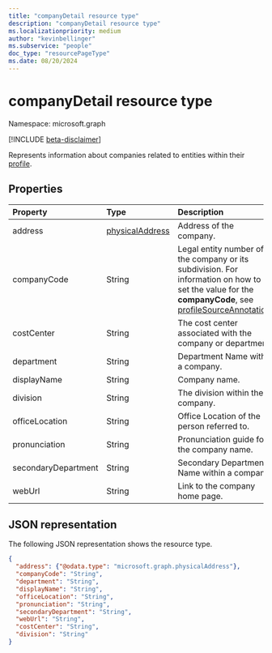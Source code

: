 ```yaml
---
title: "companyDetail resource type"
description: "companyDetail resource type"
ms.localizationpriority: medium
author: "kevinbellinger"
ms.subservice: "people"
doc_type: "resourcePageType"
ms.date: 08/20/2024
---
```


# companyDetail resource type

Namespace: microsoft.graph

[!INCLUDE [beta-disclaimer](../../includes/beta-disclaimer.md)]

Represents information about companies related to entities within their [profile](profile.md).

## Properties

| Property       | Type                                | Description                                            |
|:---------------|:------------------------------------|:-------------------------------------------------------|
|address         |[physicalAddress](physicaladdress.md)| Address of the company.                                |
|companyCode     |String                               | Legal entity number of the company or its subdivision. For information on how to set the value for the **companyCode**, see [profileSourceAnnotation](profilesourceannotation.md).|
|costCenter      |String                               | The cost center associated with the company or department. |
|department      |String                               | Department Name within a company.                      |
|displayName     |String                               | Company name.                                          |
|division        |String                               | The division within the company.                       |
|officeLocation  |String                               | Office Location of the person referred to.             |
|pronunciation   |String                               | Pronunciation guide for the company name.              |
|secondaryDepartment|String                            | Secondary Department Name within a company.            |
|webUrl          |String                               | Link to the company home page.                         |

## JSON representation

The following JSON representation shows the resource type.

<!-- {
  "blockType": "resource",
  "optionalProperties": [

  ],
  "@odata.type": "microsoft.graph.companyDetail",
  "baseType": null
}-->

```json
{
  "address": {"@odata.type": "microsoft.graph.physicalAddress"},
  "companyCode": "String",
  "department": "String",
  "displayName": "String",
  "officeLocation": "String",
  "pronunciation": "String",
  "secondaryDepartment": "String",
  "webUrl": "String",
  "costCenter": "String",
  "division": "String"
}
```

<!-- uuid: 16cd6b66-4b1a-43a1-adaf-3a886856ed98
2019-02-04 14:57:30 UTC -->
<!-- {
  "type": "#page.annotation",
  "description": "companyDetail resource",
  "keywords": "",
  "section": "documentation",
  "tocPath": ""
}-->

